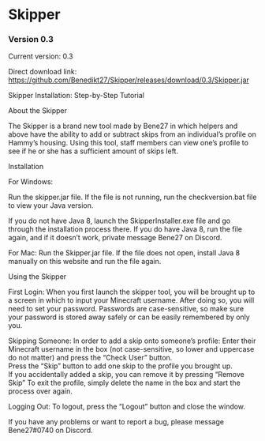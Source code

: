 # Skipper

### Version 0.3


Current version: 0.3

Direct download link: https://github.com/Benedikt27/Skipper/releases/download/0.3/Skipper.jar

Skipper Installation: Step-by-Step Tutorial

About the Skipper

The Skipper is a brand new tool made by Bene27 in which helpers and above have the ability to add or subtract skips from an individual’s profile on Hammy’s housing. Using this tool, staff members can view one’s profile to see if he or she has a sufficient amount of skips left.

Installation

For Windows:

Run the skipper.jar file.
If the file is not running, run the checkversion.bat file to view your Java version.

If you do not have Java 8, launch the SkipperInstaller.exe file and go through the installation process there.
If you do have Java 8, run the file again, and if it doesn’t work, private message Bene27 on Discord.

For Mac:
Run the Skipper.jar file.
If the file does not open, install Java 8 manually on this website and run the file again.










Using the Skipper

First Login:
When you first launch the skipper tool, you will be brought up to a screen in which to input your Minecraft username. After doing so, you will need to set your password. Passwords are case-sensitive, so make sure your password is stored away safely or can be easily remembered by only you.


Skipping Someone:
In order to add a skip onto someone’s profile:
Enter their Minecraft username in the box (not case-sensitive, so lower and uppercase do not matter) and press the “Check User” button.                   
Press the “Skip” button to add one skip to the profile you brought up.   
If you accidentally added a skip, you can remove it by pressing “Remove Skip”
To exit the profile, simply delete the name in the box and start the process over again.

Logging Out:
To logout, press the “Logout” button and close the window.

If you have any problems or want to report a bug, please message Bene27#0740 on Discord.
